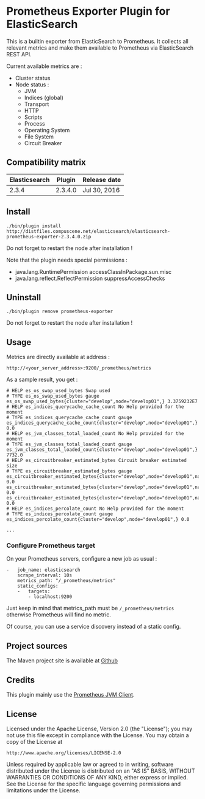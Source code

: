 # Prometheus Exporter Plugin for ElasticSearch

This is a builtin exporter from ElasticSearch to Prometheus.
It collects all relevant metrics and make them available to Prometheus via ElasticSearch REST API.

Current available metrics are :

- Cluster status
- Node status :
	- JVM
	- Indices (global)
	- Transport
	- HTTP
	- Scripts
	- Process
	- Operating System
	- File System
	- Circuit Breaker

## Compatibility matrix

| Elasticsearch  | Plugin         | Release date |
| -------------- | -------------- | ------------ |
| 2.3.4          | 2.3.4.0        | Jul 30, 2016 |

## Install

    ./bin/plugin install http://distfiles.compuscene.net/elasticsearch/elasticsearch-prometheus-exporter-2.3.4.0.zip

Do not forget to restart the node after installation !

Note that the plugin needs special permissions :

- java.lang.RuntimePermission accessClassInPackage.sun.misc
- java.lang.reflect.ReflectPermission suppressAccessChecks

## Uninstall
    ./bin/plugin remove prometheus-exporter

Do not forget to restart the node after installation !

## Usage

Metrics are directly available at address :

    http://<your_server_address>:9200/_prometheus/metrics

As a sample result, you get :

```
# HELP es_os_swap_used_bytes Swap used
# TYPE es_os_swap_used_bytes gauge
es_os_swap_used_bytes{cluster="develop",node="develop01",} 3.3759232E7
# HELP es_indices_querycache_cache_count No Help provided for the moment
# TYPE es_indices_querycache_cache_count gauge
es_indices_querycache_cache_count{cluster="develop",node="develop01",} 0.0
# HELP es_jvm_classes_total_loaded_count No Help provided for the moment
# TYPE es_jvm_classes_total_loaded_count gauge
es_jvm_classes_total_loaded_count{cluster="develop",node="develop01",} 7732.0
# HELP es_circuitbreaker_estimated_bytes Circuit breaker estimated size
# TYPE es_circuitbreaker_estimated_bytes gauge
es_circuitbreaker_estimated_bytes{cluster="develop",node="develop01",name="request",} 0.0
es_circuitbreaker_estimated_bytes{cluster="develop",node="develop01",name="fielddata",} 0.0
es_circuitbreaker_estimated_bytes{cluster="develop",node="develop01",name="parent",} 0.0
# HELP es_indices_percolate_count No Help provided for the moment
# TYPE es_indices_percolate_count gauge
es_indices_percolate_count{cluster="develop",node="develop01",} 0.0

...
```

### Configure Prometheus target

On your Prometheus servers, configure a new job as usual :

```
-   job_name: elasticsearch
    scrape_interval: 10s
    metrics_path: "/_prometheus/metrics"
    static_configs:
    -   targets:
        - localhost:9200
```

Just keep in mind that metrics_path must be `/_prometheus/metrics` otherwise Prometheus will find no metric.

Of course, you can use a service discovery instead of a static config.


## Project sources

The Maven project site is available at [Github](https://github.com/vvanholl/elasticsearch-prometheus-exporter)

## Credits

This plugin mainly use the [Prometheus JVM Client](https://github.com/prometheus/client_java).

## License

Licensed under the Apache License, Version 2.0 (the "License");
you may not use this file except in compliance with the License.
You may obtain a copy of the License at

    http://www.apache.org/licenses/LICENSE-2.0

Unless required by applicable law or agreed to in writing, software
distributed under the License is distributed on an "AS IS" BASIS,
WITHOUT WARRANTIES OR CONDITIONS OF ANY KIND, either express or implied.
See the License for the specific language governing permissions and
limitations under the License.
